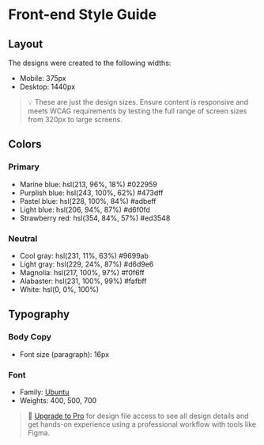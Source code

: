 # Front-end Style Guide

## Layout

The designs were created to the following widths:

- Mobile: 375px
- Desktop: 1440px

> 💡 These are just the design sizes. Ensure content is responsive and meets WCAG requirements by testing the full range of screen sizes from 320px to large screens.

## Colors

### Primary

- Marine blue: hsl(213, 96%, 18%)       #022959
- Purplish blue: hsl(243, 100%, 62%)    #473dff
- Pastel blue: hsl(228, 100%, 84%)      #adbeff
- Light blue: hsl(206, 94%, 87%)        #d6f0fd
- Strawberry red: hsl(354, 84%, 57%)    #ed3548

### Neutral

- Cool gray: hsl(231, 11%, 63%)         #9699ab
- Light gray: hsl(229, 24%, 87%)        #d6d9e6
- Magnolia: hsl(217, 100%, 97%)         #f0f6ff
- Alabaster: hsl(231, 100%, 99%)        #fafbff
- White: hsl(0, 0%, 100%)

## Typography

### Body Copy

- Font size (paragraph): 16px

### Font

- Family: [Ubuntu](https://fonts.google.com/specimen/Ubuntu)
- Weights: 400, 500, 700

> 💎 [Upgrade to Pro](https://www.frontendmentor.io/pro?ref=style-guide) for design file access to see all design details and get hands-on experience using a professional workflow with tools like Figma.
